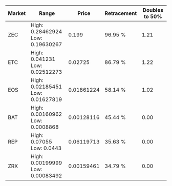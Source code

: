 | Market | Range | Price| Retracement | Doubles to 50% |
| --- | --- | --- | --- | --- |
| ZEC | High: 0.28462924<br />Low: 0.19630267 | 0.199 | 96.95 % | 1.21 |
| ETC | High: 0.041231<br />Low: 0.02512273 | 0.02725 | 86.79 % | 1.22 |
| EOS | High: 0.02185451<br />Low: 0.01627819 | 0.01861224 | 58.14 % | 1.02 |
| BAT | High: 0.00160962<br />Low: 0.0008868 | 0.00128116 | 45.44 % | 0.00 |
| REP | High: 0.07055<br />Low: 0.0443 | 0.06119713 | 35.63 % | 0.00 |
| ZRX | High: 0.00199999<br />Low: 0.00083492 | 0.00159461 | 34.79 % | 0.00 |
